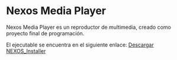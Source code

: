 # Nexos Media Player

Nexos Media Player es un reproductor de multimedia, creado como proyecto final de programación.

El ejecutable se encuentra en el siguiente enlace:
[Descargar NEXOS_Installer](https://drive.google.com/drive/folders/1n3pBr7AZeBNDE7w_tROn5seNKmECoIHy?usp=drive_link)
